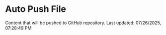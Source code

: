 # Auto Push File

Content that will be pushed to GitHub repository.
Last updated: 07/26/2025, 07:28:49 PM